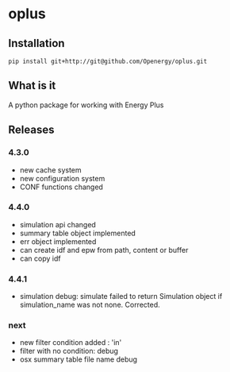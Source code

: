 # oplus

## Installation

    pip install git+http://git@github.com/Openergy/oplus.git

## What is it
A python package for working with Energy Plus

## Releases

### 4.3.0
* new cache system
* new configuration system
* CONF functions changed

### 4.4.0
* simulation api changed
* summary table object implemented
* err object implemented
* can create idf and epw from path, content or buffer
* can copy idf

### 4.4.1
* simulation debug: simulate failed to return Simulation object if simulation_name was not none. Corrected.


### next
* new filter condition added : 'in'
* filter with no condition: debug
* osx summary table file name debug
